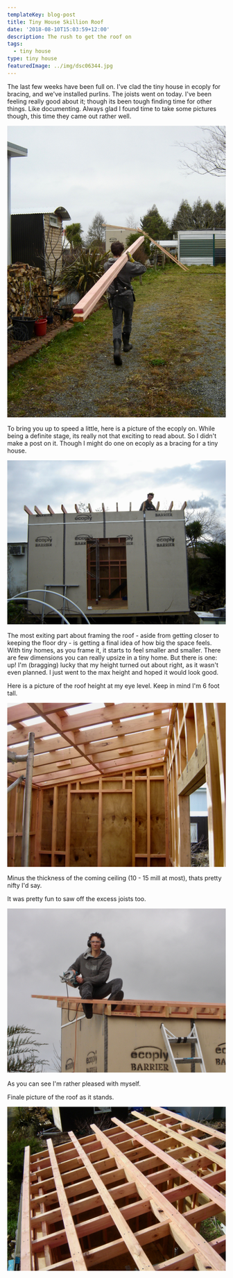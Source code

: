 ```yaml
---
templateKey: blog-post
title: Tiny House Skillion Roof
date: '2018-08-10T15:03:59+12:00'
description: The rush to get the roof on
tags:
  - tiny house
type: tiny house
featuredImage: ../img/dsc06344.jpg
---
```

The last few weeks have been full on. I've clad the tiny house in ecoply for bracing, and we've installed purlins. The joists went on today. I've been feeling really good about it; though its been tough finding time for other things. Like documenting. Always glad I found time to take some pictures though, this time they came out rather well.

![carrying joists to the site](/src/pages/img/dsc06333.jpg)

To bring you up to speed a little, here is a picture of the ecoply on. While being a definite stage, its really not that exciting to read about. So I didn't make a post on it. Though I might do one on ecoply as a bracing for a tiny house.

![Ecoply on the tiny house](/src/pages/img/dsc06325.jpg)

The most exiting part about framing the roof - aside from getting closer to keeping the floor dry - is getting a final idea of how big the space feels. With tiny homes, as you frame it, it starts to feel smaller and smaller. There are few dimensions you can really upsize in a tiny home. But there is one: up! I'm (bragging) lucky that my height turned out about right, as it wasn't even planned. I just went to the max height and hoped it would look good.

Here is a picture of the roof height at my eye level. Keep in mind I'm 6 foot tall.

![tiny house interior ceiling height](/src/pages/img/dsc06351.jpg)

Minus the thickness of the coming ceiling (10 - 15 mill at most), thats pretty nifty I'd say.

It was pretty fun to saw off the excess joists too.

![smug lad builds his tiny house roof](/src/pages/img/dsc06348.jpg)

 As you can see I'm rather pleased with myself.

Finale picture of the roof as it stands.

![tiny house roof framing](/src/pages/img/dsc06352.jpg)
